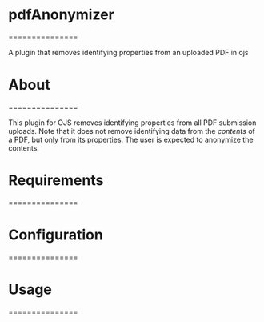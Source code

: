 # pdfAnonymizer

===============

A plugin that removes identifying properties from an uploaded PDF in ojs

# About

===============

This plugin for OJS removes identifying properties from all PDF submission
uploads. Note that it does not remove identifying data from the *contents*
of a PDF, but only from its properties. The user is expected to anonymize
the contents.

# Requirements

===============

# Configuration

===============

# Usage

===============
